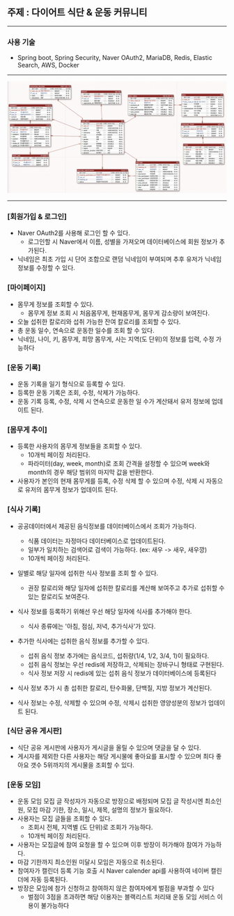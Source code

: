 ## 주제 : 다이어트 식단 & 운동 커뮤니티

---

### 사용 기술
- Spring boot, Spring Security, Naver OAuth2, MariaDB, Redis, Elastic Search, AWS, Docker

---

<img src="./ERD.png"/>

---

### [회원가입 & 로그인]
- Naver OAuth2를 사용해 로그인 할 수 있다.
  - 로그인할 시 Naver에서 이름, 성별을 가져오며 데이터베이스에 회원 정보가 추가된다.
- 닉네임은 최초 가입 시 단어 조합으로 랜덤 닉네임이 부여되며 추후 유저가 닉네임 정보를 수정할 수 있다.


### [마이페이지]

- 몸무게 정보를 조회할 수 있다.
  - 몸무게 정보 조회 시 처음몸무게, 현재몸무게, 몸무게 감소량이 보여진다.
- 오늘 섭취한 칼로리와 섭취 가능한 잔여 칼로리를 조회할 수 있다.
- 총 운동 일수, 연속으로 운동한 일수를 조회 할 수 있다.
- 닉네임, 나이, 키, 몸무게, 희망 몸무게, 사는 지역(도 단위)의 정보를 입력, 수정 가능하다


### [운동 기록]

- 운동 기록을 일기 형식으로 등록할 수 있다.
- 등록한 운동 기록은 조회, 수정, 삭제가 가능하다.
- 운동 기록 등록, 수정, 삭제 시 연속으로 운동한 일 수가 계산돼서 유저 정보에 업데이트 된다.


### [몸무게 추이]

 - 등록한 사용자의 몸무게 정보들을 조회할 수 있다.
   - 10개씩 페이징 처리된다.
   - 파라미터(day, week, month)로 조회 간격을 설정할 수 있으며 week와 month의 경우 해당 범위의 마지막 값을 반환한다.
- 사용자가 본인의 현재 몸무게를 등록, 수정 삭제 할 수 있으며 수정, 삭제 시 자동으로 유저의 몸무게 정보가 업데이트 된다.


### [식사 기록]

- 공공데이터에서 제공된 음식정보를 데이터베이스에서 조회가 가능하다.
  - 식품 데이터는 자정마다 데이터베이스로 업데이트된다.
  - 일부가 일치하는 검색어로 검색이 가능하다. (ex:  새우 -> 새우, 새우깡)
  - 10개씩 페이징 처리된다.

- 일별로 해당 일자에 섭취한 식사 정보를 조회 할 수 있다.
  - 권장 칼로리와 해당 일자에 섭취한 칼로리를 계산해 보여주고 추가로 섭취할 수 있는 칼로리도 보여준다.

- 식사 정보를 등록하기 위해선 우선 해당 일자에 식사를 추가해야 한다.
  - 식사 종류에는 '아침, 점심, 저녁, 추가식사'가 있다.
- 추가한 식사에는 섭취한 음식 정보를 추가할 수 있다.
  - 섭취 음식 정보 추가에는 음식코드, 섭취량(1/4, 1/2, 3/4, 1)이 필요하다.
  - 섭취 음식 정보는 우선 redis에 저장하고, 삭제되는 장바구니 형태로 구현된다.
  - 식사 정보 저장 시 redis에 있는 섭취 음식 정보가 데이터베이스에 등록된다
- 식사 정보 추가 시 총 섭취한 칼로리, 탄수화물, 단백질, 지방 정보가 계산된다.
- 식사 정보는 수정, 삭제할 수 있으며 수정, 삭제시 섭취한 영양성분의 정보가 업데이트 된다.

### [식단 공유 게시판]
- 식단 공유 게시판에 사용자가 게시글을 올릴 수 있으며 댓글을 달 수 있다.
- 게시자를 제외한 다른 사용자는 해당 게시물에 좋아요를 표시할 수 있으며 최다 좋아요 갯수 5위까지의 게시물을 조회할 수 있다.

### [운동 모임]
- 운동 모임 모집 글 작성자가 자동으로 방장으로 배정되며 모집 글 작성시엔 최소인원, 모집 마감 기한, 장소, 일시, 제목, 설명의 
정보가 필요하다.
- 사용자는 모집 글들을 조회할 수 있다.
  - 조회시 전체, 지역별 (도 단위)로 조회가 가능하다.
  - 10개씩 페이징 처리된다.
- 사용자는 모집글에 참여 요청을 할 수 있으며 이후 방장이 허가해야 참여가 가능하다.
- 마감 기한까지 최소인원 미달시 모임은 자동으로 취소된다.
- 참여자가 캘린더 등록 기능 호출 시 Naver calender api를 사용하여 네이버 캘린더에 자동 등록된다.
- 방장은 모임에 참가 신청하고 참여하지 않은 참여자에게 벌점을 부과할 수 있다
  - 벌점이 3점을 초과하면 해당 이용자는 블랙리스트 처리돼 운동 모임 서비스 이용이 불가능하다